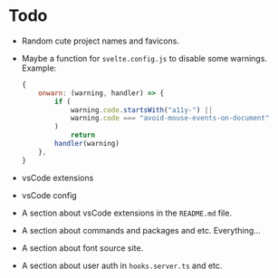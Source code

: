 # Todo

-   Random cute project names and favicons.
-   Maybe a function for `svelte.config.js` to disable some warnings. Example:

    ```js
    {
        onwarn: (warning, handler) => {
            if (
                warning.code.startsWith("a11y-") ||
                warning.code === "avoid-mouse-events-on-document"
            )
                return
            handler(warning)
        },
    }
    ```

-   vsCode extensions
-   vsCode config
-   A section about vsCode extensions in the `README.md` file.
-   A section about commands and packages and etc. Everything...
-   A section about font source site.
-   A section about user auth in `hooks.server.ts` and etc.

